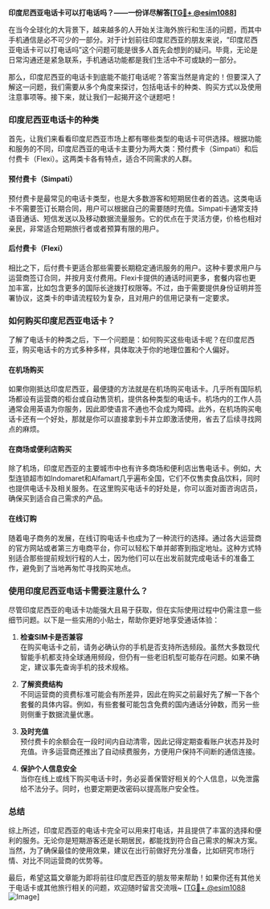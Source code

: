 **印度尼西亚电话卡可以打电话吗？——一份详尽解答[[TG💪+ @esim1088](https://t.me/s/esim1088)]**

在当今全球化的大背景下，越来越多的人开始关注海外旅行和生活的问题，而其中手机通信是必不可少的一部分。对于计划前往印度尼西亚的朋友来说，“印度尼西亚电话卡可以打电话吗”这个问题可能是很多人首先会想到的疑问。毕竟，无论是日常沟通还是紧急联系，手机通话功能都是我们生活中不可或缺的一部分。

那么，印度尼西亚的电话卡到底能不能打电话呢？答案当然是肯定的！但要深入了解这一问题，我们需要从多个角度来探讨，包括电话卡的种类、购买方式以及使用注意事项等。接下来，就让我们一起揭开这个谜题吧！

### 印度尼西亚电话卡的种类

首先，让我们来看看印度尼西亚市场上都有哪些类型的电话卡可供选择。根据功能和服务的不同，印度尼西亚的电话卡主要分为两大类：预付费卡（Simpati）和后付费卡（Flexi）。这两类卡各有特点，适合不同需求的人群。

#### 预付费卡（Simpati）

预付费卡是最常见的电话卡类型，也是大多数游客和短期居住者的首选。这类电话卡不需要签订长期合同，用户可以根据自己的需要随时充值。Simpati卡通常支持语音通话、短信发送以及移动数据流量服务。它的优点在于灵活方便，价格也相对亲民，非常适合短期旅行者或者预算有限的用户。

#### 后付费卡（Flexi）

相比之下，后付费卡更适合那些需要长期稳定通讯服务的用户。这种卡要求用户与运营商签订合同，并按月支付费用。Flexi卡提供的通话时间更多，套餐内容也更加丰富，比如包含更多的国际长途拨打权限等。不过，由于需要提供身份证明并签署协议，这类卡的申请流程较为复杂，且对用户的信用记录有一定要求。

### 如何购买印度尼西亚电话卡？

了解了电话卡的种类之后，下一个问题是：如何购买这些电话卡呢？在印度尼西亚，购买电话卡的方式多种多样，具体取决于你的地理位置和个人偏好。

#### 在机场购买

如果你刚抵达印度尼西亚，最便捷的方法就是在机场购买电话卡。几乎所有国际机场都设有运营商的柜台或自动售货机，提供各种类型的电话卡。机场内的工作人员通常会用英语为你服务，因此即使语言不通也不会成为障碍。此外，在机场购买电话卡还有一个好处，那就是你可以直接拿到卡并立即激活使用，省去了后续寻找网点的麻烦。

#### 在商场或便利店购买

除了机场，印度尼西亚的主要城市中也有许多商场和便利店出售电话卡。例如，大型连锁超市如Indomaret和Alfamart几乎遍布全国，它们不仅售卖食品饮料，同时也提供电话卡及相关服务。在这里购买电话卡的好处是，你可以面对面咨询店员，确保买到适合自己需求的产品。

#### 在线订购

随着电子商务的发展，在线订购电话卡也成为了一种流行的选择。通过各大运营商的官方网站或者第三方电商平台，你可以轻松下单并邮寄到指定地址。这种方式特别适合那些提前规划行程的人士，因为他们可以在出发前就完成电话卡的准备工作，避免到了当地再匆忙寻找购买地点。

### 使用印度尼西亚电话卡需要注意什么？

尽管印度尼西亚的电话卡功能强大且易于获取，但在实际使用过程中仍需注意一些细节问题。以下是一些实用的小贴士，帮助你更好地享受通话体验：

1. **检查SIM卡是否兼容**  
   在购买电话卡之前，请务必确认你的手机是否支持所选频段。虽然大多数现代智能手机都支持全球通用频段，但仍有一些老旧机型可能存在问题。如果不确定，建议事先查询手机的技术规格。

2. **了解资费结构**  
   不同运营商的资费标准可能会有所差异，因此在购买之前最好先了解一下各个套餐的具体内容。例如，有些套餐可能包含免费的国内通话分钟数，而另一些则侧重于数据流量优惠。

3. **及时充值**  
   预付费卡的余额会在一段时间内自动清零，因此记得定期查看账户状态并及时充值。许多运营商还推出了自动续费服务，方便用户保持不间断的通信连接。

4. **保护个人信息安全**  
   当你在线上或线下购买电话卡时，务必妥善保管好相关的个人信息，以免泄露给不法分子。同时，也要定期更改密码以提高账户安全性。

### 总结

综上所述，印度尼西亚的电话卡完全可以用来打电话，并且提供了丰富的选择和便利的服务。无论你是短期游客还是长期居民，都能找到符合自己需求的解决方案。当然，为了确保最佳的使用效果，建议在出行前做好充分准备，比如研究市场行情、对比不同运营商的优势等。

最后，希望这篇文章能为即将前往印度尼西亚的朋友带来帮助！如果你还有其他关于电话卡或其他旅行相关的问题，欢迎随时留言交流哦~ [[TG💪+ @esim1088](https://t.me/s/esim1088) ![Image](https://i.postimg.cc/4NQfJmqS/Snipaste-2025-05-13-00-14-12.png)]